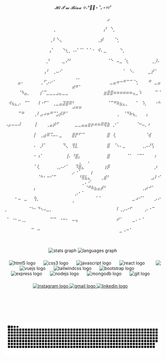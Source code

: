 <h6 align="center">⠀⠀⠀⠀<br>𝓗𝓲 𝓘'𝓶 𝓑𝓲𝓷𝓪  ✧˖°🌷📎⋆ ˚｡⋆୨୧˚<br><br>⠀⠀⠀⠀⠀⠀⠀⠀⠀⠀⠀⠀⠀⠀⠀⠀⠀⠀⠀⠀⠀⠀⠀⠀⠀⠀⠀⠀⠀⠀⠀⠀⣠⠀⠀⠀⠀⠀⠀⠀⠀⠀⠀⠀⠀⠀⠀⠀⠀⠀⠀⠀⠀⠀⠀⠀<br>⠀⠀⠀⠀⠀⠀⠀⠀⠀⠀⠀⠀⠀⠀⠀⢀⠀⠀⠀⠀⠀⠀⠀⠀⠀⠀⠀⠀⠀⠀⠀⡜⠀⠑⡀⠀⠀⠀⠀⠀⠀⠀⠀⠀⠀⠀⠀⠀⠀⠀⠀⠀⠀⠀⠀⠀<br>⠀⠀⠀⠀⠀⠀⠀⠀⠀⠀⠀⠀⠀⠀⢀⠇⠑⢄⠀⠀⠀⠀⠀⠀⠀⠀⠀⠀⠀⢀⡾⠀⠀⠀⠈⢂⠀⠀⠀⠀⠀⠀⠀⠀⠀⠀⠀⠀⠀⠀⠀⠀⠀⠀⠀⠀<br>⠀⠀⠀⠀⠀⠀⠀⠀⠀⠀⠀⠀⠀⠀⡌⠀⠀⠀⠑⢆⡀⠠⠌⠈⠁⠈⠈⠐⠀⠺⠄⣀⠀⠀⠀⠀⠑⡀⠀⠀⠀⠀⠀⠀⠀⠀⠀⠀⠀⠀⠀⠀⠀⠀⠀⠀<br>⠀⠀⠀⠀⠀⠀⠀⠀⠀⠀⠀⠀⠀⡘⠀⠀⠀⠀⣀⠜⠃⠀⠀⠀⠀⠀⠀⠀⠀⠀⠀⠀⠈⠑⠀⠤⣀⠈⢆⠀⠀⠀⠀⠀⠀⠀⢀⡸⠄⠀⠀⠀⠀⠀⠀⠀<br>⠀⠀⠀⠀⠀⠀⠀⠀⠀⠀⠀⠀⢠⠃⠀⢀⠤⠊⠀⠀⠀⠀⠀⠀⠀⠀⠀⠀⠀⠀⠀⠀⠀⠀⠀⠀⠀⠁⠀⠑⠄⠀⠀⠀⠀⣀⡞⠁⠀⠀⢀⡀⠀⠀⠀⠀<br>⠀⠀⠀⠀⣤⠄⠀⠀⠀⠀⠀⢀⠋⡠⠔⠁⠀⠀⠀⠀⠀⠀⠀⠀⠀⠀⠀⠀⠀⠀⠀⠀⠀⣀⣤⠶⠒⠛⠉⠉⠈⢂⠀⠀⠀⠛⠀⣀⣤⠾⠛⠁⠀⠀⠀⠀<br>⠀⠀⠀⠀⠈⠳⣤⡀⠀⠀⠀⡎⠉⣀⣀⣀⣠⣄⣀⣀⠀⠀⠀⠀⠀⠀⠀⠀⠀⠀⠀⣶⣿⣿⠶⠶⠶⠶⠶⠶⢤⣀⠱⠀⠀⠀⠀⠉⠈⠀⠀⠀⠀⠀⠀⠀<br>⠀⠺⢦⣄⡠⠀⠉⠁⠀⠀⠸⠐⠋⠁⠀⢀⣀⣤⣽⣿⠿⠃⠀⠀⠀⠀⠀⠀⠀⠀⠀⠀⠈⠉⠛⠷⣦⣄⡀⠀⠀⠁⠀⠱⡀⠀⠀⠐⠓⠚⠛⠛⠀⠀⠀⠀<br>⠀⠀⠀⠀⠉⠛⠀⠀⠀⢀⠇⣠⠴⠶⠛⠉⣡⡾⠟⠁⠀⠀⠀⠀⠀⠀⠀⠀⠀⠀⠀⠀⠀⠀⠀⢀⠀⠈⠙⠷⢦⡀⠀⠀⢠⠀⠀⠀⠀⠀⠀⠀⠀⠀⠀⠀<br>⠠⡤⠤⠤⠼⠀⠀⠀⠀⢸⠀⠀⠀⢀⣤⡾⠋⠀⠀⠀⠀⠀⣀⣀⣤⣤⣶⡶⠶⠶⠿⢿⣷⠀⡐⠁⠀⠀⠀⠀⠀⠈⠒⠤⡀⠆⠀⠀⠀⠀⠀⠀⠀⠀⠀⠀<br>⠀⠀⠀⠀⠀⠀⠀⠀⠀⡇⠀⢀⣴⠿⠩⠤⠄⣀⠀⠀⠀⣿⡟⠋⠉⠀⠀⠀⠀⠀⠀⠀⣿⠀⢇⠀⠀⠀⠀⠀⠀⠀⠀⠀⠈⢾⠀⠀⠀⠀⠀⠀⠀⠀⠀⠀<br>⠀⠀⠀⠀⠀⠀⠀⠀⠀⠄⠀⡸⠁⠀⠀⠀⠀⠀⠙⢄⠀⢻⣇⠀⠀⠀⠀⠀⠀⠀⠀⠀⣿⠀⠈⠢⠄⣀⠀⠀⠀⠀⠀⢀⡠⠜⢣⠀⠀⠀⠀⠀⠀⠀⠀⠀<br>⠀⠀⠀⠀⠀⠀⠀⠀⠀⠂⠰⠁⠀⠀⠀⠀⠀⠀⠀⢸⠄⠘⣿⡄⠀⠀⠀⠀⠀⠀⠀⠀⣿⠀⠀⠀⠀⠀⠈⠁⠀⠈⠉⠁⠀⠀⠀⠆⠀⠀⠀⢀⠀⠀⠄⠀<br>⠀⠀⠀⠀⠀⠀⠀⠀⠀⠁⢇⠀⠀⠀⠀⠀⢀⡠⠔⠁⠀⠀⠹⣿⣄⠀⠀⠀⠀⠀⠀⢰⡿⠀⠀⠀⠀⠀⠀⠀⠀⠀⠀⠀⠀⠀⠀⡰⠀⡠⠐⠁⠀⠀⠀⡆<br>⠀⠀⠀⠀⠀⠀⠀⠀⠀⠀⠈⠓⠂⠒⠊⠉⠀⠀⠀⠀⠀⠀⠀⠘⢿⣧⣄⠀⠀⠀⢀⣾⠃⠀⠀⠀⠀⠀⠀⠀⠀⠀⠀⠀⠀⠀⣠⠇⠊⠀⠀⠀⢀⠄⠊⠀<br>⠀⠀⠀⠀⠀⠀⠀⠀⠀⡄⠀⠀⠀⠀⠀⠀⠀⠀⠀⠀⠀⠀⠀⠀⠀⠈⠛⠷⣦⣤⡾⠃⠀⠀⠀⠀⠀⠀⠀⠀⠀⠀⠀⢀⡴⠚⠁⠀⠀⠀⡠⠂⠁⠀⠀⠀<br>⠀⠀⠀⠂⠤⠀⣀⠀⠀⢳⡀⠀⠀⠀⠀⠀⠀⠀⠀⠀⠀⠀⠀⠀⠀⠀⠀⠀⠈⠈⠀⠀⠀⠀⠀⠀⠀⠀⠀⠀⣀⠴⠊⠁⠀⠀⠀⡠⠔⠁⠀⠀⠀⠀⠀⠀<br>⡀⠀⠀⠀⠀⠀⠀⠈⠑⠂⠙⠢⠤⣀⡀⠀⠀⠀⠀⠀⠀⠀⠀⠀⠀⠀⠀⠀⠀⠀⠀⠀⠀⠀⠀⠇⢀⡠⠔⠋⠀⠀⠀⠀⡠⠐⠉⠀⠀⠀⠀⠀⠀⠀⠀⠀<br>⠈⠀⠐⠂⠤⢀⡀⠀⠀⠀⠀⠀⠀⠀⠉⠉⠀⠐⠒⠂⠀⠤⢤⠀⠀⠀⠀⠀⠀⠀⠀⠀⠀⠀⠀⠞⠁⠀⠀⠀⣀⠄⠂⠁⠀⠀⠀⠀⠀⠀⠀⠀⠀⠀⠀⠀<br>⠀⠀⠀⠀⠀⠀⠀⠀⠉⠀⠒⠀⠀⠀⠀⠀⠀⠀⠀⠀⠀⠀⠀⠀⠀⠀⠀⠀⠀⠀⠀⠀⠀⠀⠀⠀⣀⠠⠒⠁⠀⠀⠀⠀⠀⠀⠀⠀⠀⠀⠀⠀⠀⠀⠀⠀⠀⠀⠀⠀⠀⠀⠀⠀⠀⠀⠀⠀⠀⠀⠀⠀⠀⠀</h6>

###

###

<div align="center">
  <img src="https://github-readme-stats.vercel.app/api?username=sabrintsya&hide_title=false&hide_rank=false&show_icons=true&include_all_commits=true&count_private=true&disable_animations=false&theme=dracula&locale=en&hide_border=false" height="150" alt="stats graph"  />
  <img src="https://github-readme-stats.vercel.app/api/top-langs?username=sabrintsya&locale=en&hide_title=false&layout=compact&card_width=320&langs_count=5&theme=dracula&hide_border=false" height="150" alt="languages graph"  />
</div>

###

<img align="right" height="200" src="https://media1.giphy.com/media/v1.Y2lkPTc5MGI3NjExbWJ3Y2g5Mmg0cTY4NnV1dTdlbzljMHB3dmZxeWM2b29va3l0dmVndyZlcD12MV9pbnRlcm5hbF9naWZfYnlfaWQmY3Q9Zw/og7NGYFkgdHSc9vO9J/giphy.gif"  />

###

###

<div align="center">
  <img src="https://cdn.jsdelivr.net/gh/devicons/devicon/icons/html5/html5-original.svg" height="34" alt="html5 logo"  />
  <img width="18" />
  <img src="https://cdn.jsdelivr.net/gh/devicons/devicon/icons/css3/css3-original.svg" height="34" alt="css3 logo"  />
  <img width="18" />
  <img src="https://cdn.jsdelivr.net/gh/devicons/devicon/icons/javascript/javascript-original.svg" height="34" alt="javascript logo"  />
  <img width="18" />
  <img src="https://cdn.jsdelivr.net/gh/devicons/devicon/icons/react/react-original.svg" height="34" alt="react logo"  />
  <img width="18" />
  <img src="https://cdn.jsdelivr.net/gh/devicons/devicon/icons/vuejs/vuejs-original.svg" height="34" alt="vuejs logo"  />
  <img width="18" />
  <img src="https://cdn.jsdelivr.net/gh/devicons/devicon/icons/tailwindcss/tailwindcss-original-wordmark.svg" height="34" alt="tailwindcss logo"  />
  <img width="18" />
  <img src="https://cdn.jsdelivr.net/gh/devicons/devicon/icons/bootstrap/bootstrap-original.svg" height="34" alt="bootstrap logo"  />
  <img width="18" />
  <img src="https://cdn.jsdelivr.net/gh/devicons/devicon/icons/express/express-original.svg" height="34" alt="express logo"  />
  <img width="18" />
  <img src="https://cdn.jsdelivr.net/gh/devicons/devicon/icons/nodejs/nodejs-original.svg" height="34" alt="nodejs logo"  />
  <img width="18" />
  <img src="https://cdn.jsdelivr.net/gh/devicons/devicon/icons/mongodb/mongodb-original.svg" height="34" alt="mongodb logo"  />
  <img width="18" />
  <img src="https://cdn.jsdelivr.net/gh/devicons/devicon/icons/git/git-original.svg" height="34" alt="git logo"  />
</div>

###

###

<div align="center">
  <a href="https://www.instagram.com/sabrintsya/" target="_blank">
    <img src="https://img.shields.io/static/v1?message=Instagram&logo=instagram&label=&color=F37199&logoColor=white&labelColor=&style=for-the-badge" height="35" alt="instagram logo"  />
  </a>
  <a href="https://mail.google.com/mail/u/0/?view=cm&tf=1&fs=1&to=sabrinatasya170306@gmail.com" target="_blank">
    <img src="https://img.shields.io/static/v1?message=Gmail&logo=gmail&label=&color=E53888&logoColor=white&labelColor=&style=for-the-badge" height="35" alt="gmail logo"  />
  </a>
  <a href="https://www.linkedin.com/in/sabrina-natasya-bilbina/" target="_blank">
    <img src="https://img.shields.io/static/v1?message=LinkedIn&logo=linkedin&label=&color=AC1754&logoColor=white&labelColor=&style=for-the-badge" height="35" alt="linkedin logo"  />
  </a>
</div>

<img src="https://raw.githubusercontent.com/sabrintsya/sabrintsya/output/snake.svg" alt="Snake animation" />

###
